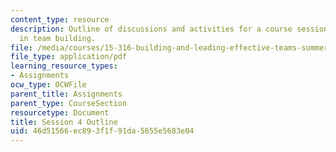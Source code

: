 ```yaml
---
content_type: resource
description: Outline of discussions and activities for a course session on leadership
  in team building.
file: /media/courses/15-316-building-and-leading-effective-teams-summer-2005/46d51566ec893f1f91da5655e5683e04_4.pdf
file_type: application/pdf
learning_resource_types:
- Assignments
ocw_type: OCWFile
parent_title: Assignments
parent_type: CourseSection
resourcetype: Document
title: Session 4 Outline
uid: 46d51566-ec89-3f1f-91da-5655e5683e04
---
```

